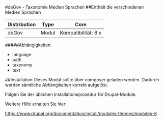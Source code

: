#deGov - Taxonomie Medien Sprachen
##Enthält die verschiedenen Medien Sprachen

Distribution | Type | Core
--- | --- | ---
deGov | Modul |  Kompatibilität: 8.x

#####Abhängigkeiten:
  - language
  - path
  - taxonomy
  - text

##Installation
Dieses Modul sollte über composer geladen werden. Dadurch werden sämtliche Abhängikeiten korrekt aufgelöst.

Folgen Sie der üblichen Installationsprozedur für Drupal-Module.

Weitere Hilfe erhalten Sie hier:

https://www.drupal.org/documentation/install/modules-themes/modules-8
